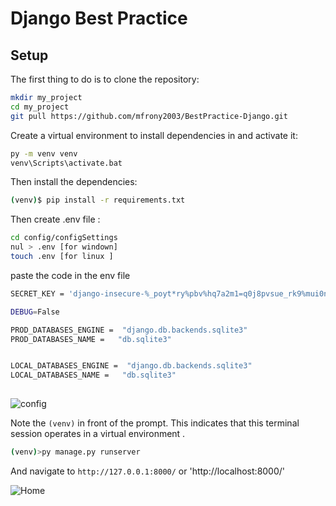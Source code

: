 # Django Best Practice

## Setup

The first thing to do is to clone the repository:

```sh
mkdir my_project
cd my_project
git pull https://github.com/mfrony2003/BestPractice-Django.git

```

Create a virtual environment to install dependencies in and activate it:

```sh
py -m venv venv
venv\Scripts\activate.bat
```

Then install the dependencies:

```sh
(venv)$ pip install -r requirements.txt

```
Then create .env file  :

```sh
cd config/configSettings
nul > .env [for windown]
touch .env [for linux ]
```

paste the code in the env file

```sh
SECRET_KEY = 'django-insecure-%_poyt*ry%pbv%hq7a2m1=q0j8pvsue_rk9%mui0nj&6*0jobc'

DEBUG=False

PROD_DATABASES_ENGINE =  "django.db.backends.sqlite3"
PROD_DATABASES_NAME =   "db.sqlite3"


LOCAL_DATABASES_ENGINE =  "django.db.backends.sqlite3"
LOCAL_DATABASES_NAME =   "db.sqlite3"
 
```
![config](https://github.com/mfrony2003/BestPractice-Django/assets/26355258/7219e928-fe3c-4368-a8d3-e29614258407)

Note the `(venv)` in front of the prompt. This indicates that this terminal
session operates in a virtual environment .


```sh
(venv)>py manage.py runserver 
```
And navigate to `http://127.0.0.1:8000/` or 'http://localhost:8000/'


![Home](https://github.com/mfrony2003/BestPractice-Django/assets/26355258/159463fa-88f2-4f88-be66-fb0045fccebf)
